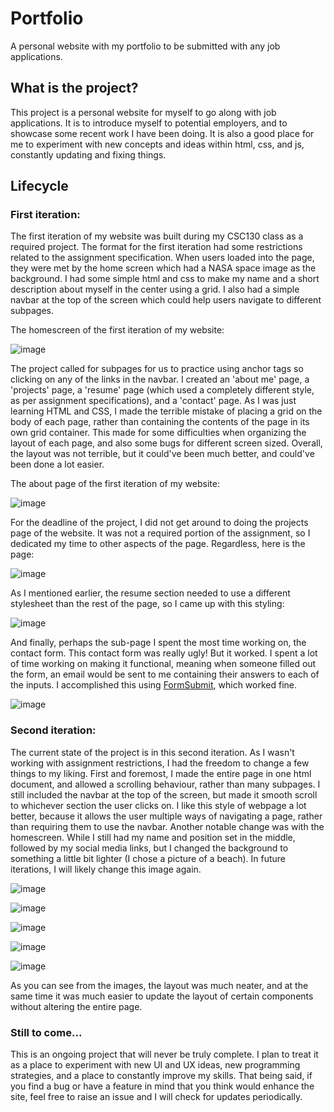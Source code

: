 # Portfolio

A personal website with my portfolio to be submitted with any job applications.

## What is the project?

This project is a personal website for myself to go along with job applications. It is to introduce myself to potential employers, and to showcase some recent work I have been doing. It is also a good place for me to experiment with new concepts and ideas within html, css, and js, constantly updating and fixing things.

## Lifecycle

### First iteration:

The first iteration of my website was built during my CSC130 class as a required project. The format for the first iteration had some restrictions related to the assignment specification. When users loaded into the page, they were met by the home screen which had a NASA space image as the background. I had some simple html and css to make my name and a short description about myself in the center using a grid. I also had a simple navbar at the top of the screen which could help users navigate to different subpages.

The homescreen of the first iteration of my website:

![image](https://user-images.githubusercontent.com/65568579/158476508-d4ded6d0-1e54-4cc6-a22e-bb3e8d8732ba.png)

The project called for subpages for us to practice using anchor tags so clicking on any of the links in the navbar. I created an 'about me' page, a 'projects' page, a 'resume' page (which used a completely different style, as per assignment specifications), and a 'contact' page. As I was just learning HTML and CSS, I made the terrible mistake of placing a grid on the body of each page, rather than containing the contents of the page in its own grid container. This made for some difficulties when organizing the layout of each page, and also some bugs for different screen sized. Overall, the layout was not terrible, but it could've been much better, and could've been done a lot easier.

The about page of the first iteration of my website:

![image](https://user-images.githubusercontent.com/65568579/158477396-3acab76f-5eee-466f-8c9e-088b53068b7a.png)

For the deadline of the project, I did not get around to doing the projects page of the website. It was not a required portion of the assignment, so I dedicated my time to other aspects of the page. Regardless, here is the page:

![image](https://user-images.githubusercontent.com/65568579/158477562-b73bfe37-e4ff-4600-8cc2-a01c5463354b.png)

As I mentioned earlier, the resume section needed to use a different stylesheet than the rest of the page, so I came up with this styling:

![image](https://user-images.githubusercontent.com/65568579/158477664-bc696b8d-de2f-4cee-956d-9225fd13561b.png)

And finally, perhaps the sub-page I spent the most time working on, the contact form. This contact form was really ugly! But it worked. I spent a lot of time working on making it functional, meaning when someone filled out the form, an email would be sent to me containing their answers to each of the inputs. I accomplished this using <a href="https://formsubmit.co">FormSubmit</a>, which worked fine.

![image](https://user-images.githubusercontent.com/65568579/158478085-c4f6c700-a3f0-45bc-a291-d821139fb9aa.png)

### Second iteration:

The current state of the project is in this second iteration. As I wasn't working with assignment restrictions, I had the freedom to change a few things to my liking. First and foremost, I made the entire page in one html document, and allowed a scrolling behaviour, rather than many subpages. I still included the navbar at the top of the screen, but made it smooth scroll to whichever section the user clicks on. I like this style of webpage a lot better, because it allows the user multiple ways of navigating a page, rather than requiring them to use the navbar. Another notable change was with the homescreen. While I still had my name and position set in the middle, followed by my social media links, but I changed the background to something a little bit lighter (I chose a picture of a beach). In future iterations, I will likely change this image again.

![image](https://user-images.githubusercontent.com/65568579/158486882-aaaaeaad-b233-46ab-9db2-8213c2cc6d43.png)

![image](https://user-images.githubusercontent.com/65568579/158486943-5d8f2a31-c234-49c3-9f57-a556f31418b4.png)

![image](https://user-images.githubusercontent.com/65568579/158486993-4db81a61-9d4c-4022-a6c4-857c0ecc1a96.png)

![image](https://user-images.githubusercontent.com/65568579/158487051-acad387e-7707-4da4-81d6-414abb76622b.png)

![image](https://user-images.githubusercontent.com/65568579/158487083-a9dc0e12-53e7-4350-9277-84014885b830.png)

As you can see from the images, the layout was much neater, and at the same time it was much easier to update the layout of certain components without altering the entire page.

### Still to come...

This is an ongoing project that will never be truly complete. I plan to treat it as a place to experiment with new UI and UX ideas, new programming strategies, and a place to constantly improve my skills. That being said, if you find a bug or have a feature in mind that you think would enhance the site, feel free to raise an issue and I will check for updates periodically.
